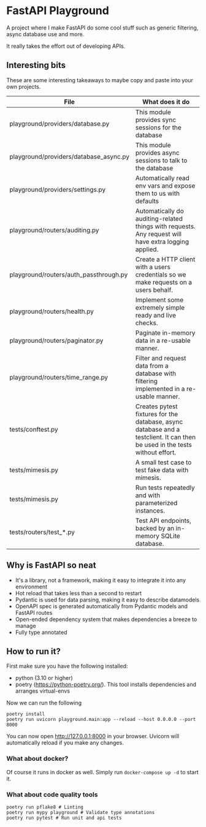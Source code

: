# FastAPI Playground

A project where I make FastAPI do some cool stuff such as generic filtering, async database use and more.

It really takes the effort out of developing APIs.

## Interesting bits

These are some interesting takeaways to maybe copy and paste into your own projects.

File|What does it do
---|---
playground/providers/database.py|This module provides sync sessions for the database
playground/providers/database_async.py|This module provides async sessions to talk to the database
playground/providers/settings.py|Automatically read env vars and expose them to us with defaults
playground/routers/auditing.py|Automatically do auditing-related things with requests. Any request will have extra logging applied.
playground/routers/auth_passthrough.py|Create a HTTP client with a users credentials so we make requests on a users behalf.
playground/routers/health.py|Implement some extremely simple ready and live checks.
playground/routers/paginator.py|Paginate in-memory data in a re-usable manner.
playground/routers/time_range.py|Filter and request data from a database with filtering implemented in a re-usable manner.
tests/conftest.py|Creates pytest fixtures for the database, async database and a testclient. It can then be used in the tests without effort.
tests/mimesis.py|A small test case to test fake data with mimesis.
tests/mimesis.py|Run tests repeatedly and with parameterized instances.
tests/routers/test_*.py|Test API endpoints, backed by an in-memory SQLite database.

## Why is FastAPI so neat

- It's a library, not a framework, making it easy to integrate it into any environment
- Hot reload that takes less than a second to restart
- Pydantic is used for data parsing, making it easy to describe datamodels
- OpenAPI spec is generated automatically from Pydantic models and FastAPI routes
- Open-ended dependency system that makes dependencies a breeze to manage
- Fully type annotated

## How to run it?

First make sure you have the following installed:

- python (3.10 or higher)
- poetry (https://python-poetry.org/). This tool installs dependencies and arranges virtual-envs

Now we can run the following

```shell
poetry install
poetry run uvicorn playground.main:app --reload --host 0.0.0.0 --port 8000
```

You can now open http://127.0.0.1:8000 in your browser. Uvicorn will automatically reload if you make any changes.

### What about docker?

Of course it runs in docker as well. Simply run `docker-compose up -d` to start it.


### What about code quality tools

```shell
poetry run pflake8 # Linting
poetry run mypy playground # Validate type annotations
poetry run pytest # Run unit and api tests
```

